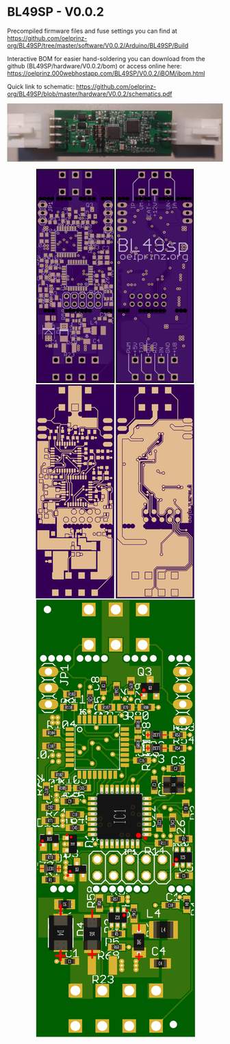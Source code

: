 # BL49SP - V0.0.2
Precompiled firmware files and fuse settings you can find at https://github.com/oelprinz-org/BL49SP/tree/master/software/V0.0.2/Arduino/BL49SP/Build<br/>

Interactive BOM for easier hand-soldering you can download from the github (BL49SP/hardware/V0.0.2/bom)
or access online here: https://oelprinz.000webhostapp.com/BL49SP/V0.0.2/iBOM/ibom.html <br/>

Quick link to schematic: https://github.com/oelprinz-org/BL49SP/blob/master/hardware/V0.0.2/schematics.pdf <br/>

<img src="/hardware/V0.0.2/BL49SP_V0.0.2_assembled.jpeg" title="Assembled Prototype">

<p align="center">
  <img src="/hardware/V0.0.2/top.png" title="Top Side">
  <img src="/hardware/V0.0.2a/bottom.png" alt="accessibility text"><br/>
  <img src="/hardware/V0.0.2/top_layer.png" title="Top Side">
  <img src="/hardware/V0.0.2/bottom_layer.png" alt="accessibility text">
  <img src="/hardware/V0.0.2/assembly_V0.0.2.png" alt="assembly">
  
</p>
